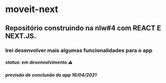 # moveit-next
## Repositório construindo na nlw#4 com REACT E NEXT.JS.
### Irei desenvolver mais algumas funcionalidades para o app
##### status: em desenvolvimento :warning:
##### previsão de conclusão do app 16/04/2021
